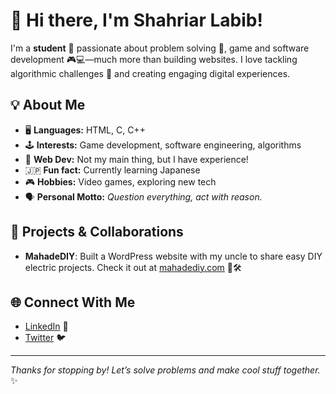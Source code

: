 # 👋 Hi there, I'm Shahriar Labib!

I'm a **student** 🏫 passionate about problem solving 🤔, game and software development 🎮💻—much more than building websites. I love tackling algorithmic challenges 🧩 and creating engaging digital experiences.

## 💡 About Me

- 🖥️ **Languages:** HTML, C, C++
- 🕹️ **Interests:** Game development, software engineering, algorithms
- 🛑 **Web Dev:** Not my main thing, but I have experience!
- 🇯🇵 **Fun fact:** Currently learning Japanese
- 🎮 **Hobbies:** Video games, exploring new tech
- 🗣️ **Personal Motto:** _Question everything, act with reason._

## 🚀 Projects & Collaborations

- **MahadeDIY**: Built a WordPress website with my uncle to share easy DIY electric projects. Check it out at [mahadediy.com](https://mahadediy.com/) 🔌🛠️

## 🌐 Connect With Me

- [LinkedIn](https://linkedin.com/in/shahriarrlabib) 💼
- [Twitter](https://twitter.com/shahriarrlabib) 🐦

---

_Thanks for stopping by! Let’s solve problems and make cool stuff together._ ✨
